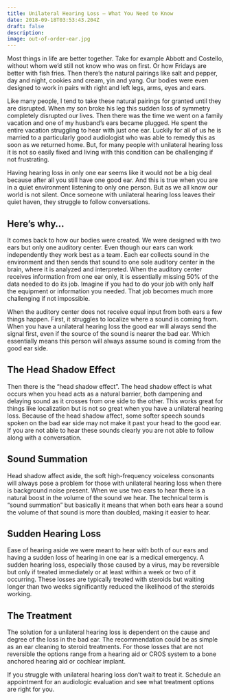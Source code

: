 ```yaml
---
title: Unilateral Hearing Loss – What You Need to Know
date: 2018-09-18T03:53:43.204Z
draft: false
description:
image: out-of-order-ear.jpg
---
```


<!--StartFragment-->

Most things in life are better together. Take for example Abbott and Costello, without whom we’d still not know who was on first. Or how Fridays are better with fish fries. Then there’s the natural pairings like salt and pepper, day and night, cookies and cream, yin and yang. Our bodies were even designed to work in pairs with right and left legs, arms, eyes and ears.

Like many people, I tend to take these natural pairings for granted until they are disrupted. When my son broke his leg this sudden loss of symmetry completely disrupted our lives. Then there was the time we went on a family vacation and one of my husband’s ears became plugged. He spent the entire vacation struggling to hear with just one ear. Luckily for all of us he is married to a particularly good audiologist who was able to remedy this as soon as we returned home. But, for many people with unilateral hearing loss it is not so easily fixed and living with this condition can be challenging if not frustrating.

Having hearing loss in only one ear seems like it would not be a big deal because after all you still have one good ear. And this is true when you are in a quiet environment listening to only one person. But as we all know our world is not silent. Once someone with unilateral hearing loss leaves their quiet haven, they struggle to follow conversations.

## Here’s why…

It comes back to how our bodies were created. We were designed with two ears but only one auditory center. Even though our ears can work independently they work best as a team. Each ear collects sound in the environment and then sends that sound to one sole auditory center in the brain, where it is analyzed and interpreted. When the auditory center receives information from one ear only, it is essentially missing 50% of the data needed to do its job. Imagine if you had to do your job with only half the equipment or information you needed. That job becomes much more challenging if not impossible.

When the auditory center does not receive equal input from both ears a few things happen. First, it struggles to localize where a sound is coming from. When you have a unilateral hearing loss the good ear will always send the signal first, even if the source of the sound is nearer the bad ear. Which essentially means this person will always assume sound is coming from the good ear side.

## The Head Shadow Effect

Then there is the “head shadow effect”. The head shadow effect is what occurs when you head acts as a natural barrier, both dampening and delaying sound as it crosses from one side to the other. This works great for things like localization but is not so great when you have a unilateral hearing loss. Because of the head shadow affect, some softer speech sounds spoken on the bad ear side may not make it past your head to the good ear. If you are not able to hear these sounds clearly you are not able to follow along with a conversation.

## Sound Summation

Head shadow affect aside, the soft high-frequency voiceless consonants will always pose a problem for those with unilateral hearing loss when there is background noise present. When we use two ears to hear there is a natural boost in the volume of the sound we hear. The technical term is “sound summation” but basically it means that when both ears hear a sound the volume of that sound is more than doubled, making it easier to hear.

## Sudden Hearing Loss

Ease of hearing aside we were meant to hear with both of our ears and having a sudden loss of hearing in one ear is a medical emergency. A sudden hearing loss, especially those caused by a virus, may be reversible but only if treated immediately or at least within a week or two of it occurring. These losses are typically treated with steroids but waiting longer than two weeks significantly reduced the likelihood of the steroids working.

## The Treatment

The solution for a unilateral hearing loss is dependent on the cause and degree of the loss in the bad ear. The recommendation could be as simple as an ear cleaning to steroid treatments. For those losses that are not reversible the options range from a hearing aid or CROS system to a bone anchored hearing aid or cochlear implant.

If you struggle with unilateral hearing loss don’t wait to treat it. Schedule an appointment for an audiologic evaluation and see what treatment options are right for you.

<!--EndFragment-->
